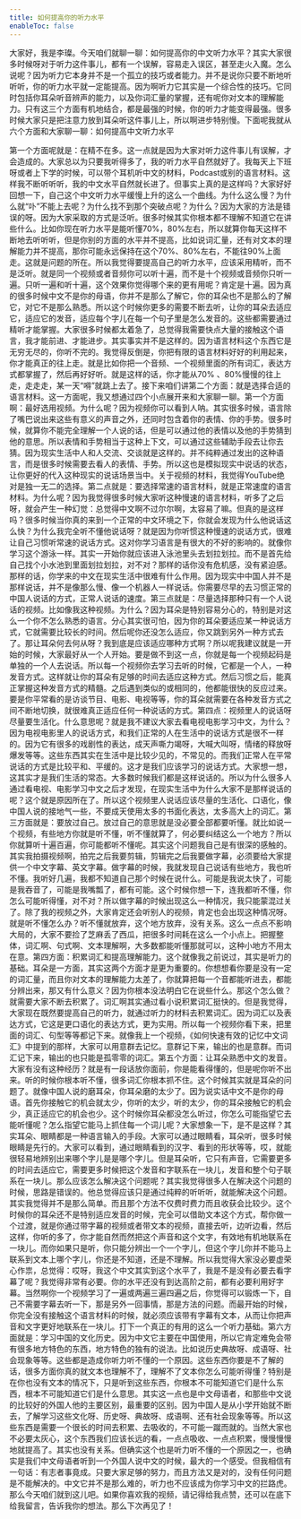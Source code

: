 ```yaml
---
title: 如何提高你的听力水平
enableToc: false
---
```


大家好，我是李璨。今天咱们就聊一聊：如何提高你的中文听力水平？其实大家很多时候呀对于听力这件事儿，都有一个误解，容易走入误区，甚至走火入魔。怎么说呢？因为听力它本身并不是一个孤立的技巧或者能力。并不是说你只要不断地听听听，你的听力水平就一定能提高。因为啊听力它其实是一个综合性的技巧。它同时包括你耳朵听音辨声的能力，以及你词汇量的掌握，还有呢你对文本的理解能力。只有这三个方面有机地结合，都是最强的时候，你的听力才能变得最强。很多时候大家只是把注意力放到耳朵听这件事儿上，所以啊进步特别慢。下面呢我就从六个方面和大家聊一聊：如何提高中文听力水平

第一个方面呢就是：在精不在多。这一点就是因为大家对听力这件事儿有误解，才会造成的。大家总以为只要我听得多了，我的听力水平自然就好了。我每天上下班呀或者上下学的时候，可以带个耳机听中文的材料，Podcast或别的语言材料。这样我不断听听听，我的中文水平自然就长进了。但事实上真的是这样吗？大家好好回想一下，自己这个中文听力水平缓慢上升的这么一个曲线。为什么这么慢？为什么就“卟”不能上去呢？为什么找不到那个突破点呢？为什么？因为大家的方法是错误的呀。因为大家采取的方式是泛听。很多时候其实你根本都不理解不知道它在讲些什么。比如你现在听力水平是能听懂70%，80%左右，所以就算你每天这样不断地去听听听，但是你别的方面的水平并不提高，比如说词汇量，还有对文本的理解能力并不提高，那你可能永远保持在这个70%、80%左右，不能往90%上面走。这就是问题的所在。所以我觉得要提高自己的听力水平，应该采用精听，而不是泛听。就是同一个视频或者音频你可以听十遍，而不是十个视频或音频你只听一遍。只听一遍和听十遍，这个效果你觉得哪个来的更有用呢？肯定是十遍。因为真的很多时候中文不是你的母语，你并不是那么了解它，你的耳朵也不是那么的了解它，对它不是那么熟悉。所以这个时候你更多的需要不断去听，让你的耳朵去适应它，适应它的发音，适应每个字儿在每一个句子里是怎么发音的。这些都需要通过精听才能掌握。大家很多时候都太着急了，总觉得我需要快点大量的接触这个语言，我才能前进、才能进步。其实事实并不是这样的。因为语言材料这个东西它是无穷无尽的，你听不完的。我觉得反倒是，你把有限的语言材料好好的利用起来，你才能真正的往上走。就是比如你把一个音频、一个视频里面的所有词汇，表达方式都掌握了，然后再好好听。就是这样的话，你才能从70% 、80%慢慢的往上走，走走走，某一天“嘚”就跳上去了。接下来咱们讲第二个方面：就是选择合适的语言材料。这一方面呢，我又想通过四个小点展开来和大家聊一聊。第一个方面啊：最好选用视频。为什么呢？因为视频你可以看到人呐。其实很多时候，语言除了嘴巴说出来这些有意义的声音之外，还同时包含着你的表情、你的手势。很多时候，就算你不能完全理解一个人说的话，但是可以通过他的表情以及他的手势猜到他的意思。所以表情和手势相当于这种上下文，可以通过这些辅助手段去让你去猜。因为现实生活中人和人交流、交谈就是这样的。并不纯粹通过发出的这种语言，而是很多时候需要去看人的表情、手势。所以这也是模拟现实中说话的状态，让你更好的代入这种现实的说话场景当中。关于视频的材料，我觉得YouTube绝对是独一无二的选择。第二点就是：要选择常速的语言材料，就是正常速度的语言材料。为什么呢？因为我觉得很多时候大家听这种慢速的语言材料，听多了之后呀，就会产生一种幻觉：总觉得中文啊不过尔尔啊，太容易了嘛。但真的是这样吗？很多时候当你真的来到一个正常的中文环境之下，你就会发现为什么他说话这么快？为什么我完全听不懂他说话呀？就是因为你听惯这种慢速的说话方式，很难让自己习惯听常速的说话方式。这对你学习语言是有很大的不好的影响的。就像你学习这个游泳一样。其实一开始你就应该进入泳池里头去划拉划拉。而不是首先给自己找个小水池到里面划拉划拉，对不对？那样的话你没有危机感，没有紧迫感。那样的话，你学来的中文在现实生活中很难有什么作用。因为现实中中国人并不是那样说话，并不是像那么慢、像一个机器人一样说话。你需要尽早的去习惯正常的中国人说话的方式，正常人说话的速度。第三点就是：尽量选择那种只有一个人说话的视频。比如像我这种视频。为什么？因为耳朵是特别容易分心的，特别是对这么一个你不怎么熟悉的语言。分心其实很可怕，因为你的耳朵要适应某一种说话方式，它就需要比较长的时间。然后呢你还没怎么适应，你又跳到另外一种方式去了。那让耳朵何去何从呀？我到底是应该适应哪种方式啊？所以呢我建议就是一开始的时候，大家最好从一个人开始。要是做不到这一点，你就是每一个视频起码是单独的一个人去说话。所以每一个视频你去学习去听的时候，它都是一个人，一种发音方式。这样就让你的耳朵有足够的时间去适应这种方式。然后习惯之后，能真正掌握这种发音方式的精髓。之后遇到类似的或相同的，他都能很快的反应过来。要是你平常看的是访谈节目、电影、电视等等，你的耳朵就需要在各种发音方式之间不断地切换，就很难真正适应任何一种说话的方式。第四点：视频里人的说话呀尽量要生活化。什么意思呢？就是我不建议大家去看电视电影学习中文，为什么？因为电视电影里人的说话方式，和我们正常的人在生活中的说话方式是很不一样的。因为它有很多的戏剧性的表达，成天声嘶力竭呀，大喊大叫呀，情绪的释放呀爆发等等。这些东西其实在生活中是比较少见的，不常见的。而我们正常人在平常说话的方式是比较平和、平缓的。这才是我们应该学习的说话方式。大家想一想，这其实才是我们生活的常态。大多数时候我们都是这样说话的。所以为什么很多人通过看电视、电影学习中文之后才发现，在现实生活中为什么大家不是那样说话的呢？这个就是原因所在了。所以这个视频里人说话应该尽量的生活化、口语化，像中国人说的接地气一些，不要成天使用太多的书面化表达，太多高大上的词汇。第三方面就是：要放过自己。放过自己的意思就是没必要全部都要听懂。就比如说一个视频，有些地方你就是听不懂，听不懂就算了，何必要纠结这么一个地方？所以你就算听十遍百遍，你可能都听不懂呢。其实这个问题我自己是有很深的感触的。其实我拍摄视频啊，拍完之后我要剪辑，剪辑完之后我要做字幕，必须要给大家提供一个中文字幕、英文字幕。做字幕的时候，我就发现自己说话有些地方，我也听不懂。我听好几遍，我都不知道自己那个时候在说什么。可能是我说太快了，可能是我吞音了，可能是我嘴瓢了，都有可能。这个时候你想一下，连我都听不懂，你怎么可能听得懂，对不对？所以做字幕的时候出现这么一种情况，我只能蒙混过关了。除了我的视频之外，大家肯定还会听别人的视频，肯定也会出现这种情况呀。就是听不懂怎么办？听不懂就放弃，这个地方放弃，没有关系。这么一点点不影响大局的，大家不要捡了芝麻丢了西瓜，把很多时间耗在这么一个小点上。把握整体，词汇啊、句式啊、文本理解啊，大多数都能听懂那就可以，这种小地方不用太在意。第四方面：积累词汇和提高理解能力。这个就像我之前说过，其实是听力的基础。耳朵是一方面，其实这两个方面才是更为重要的。你想想看你要是没有一定的词汇量，而且你对文本的理解能力太差了，你就算把每一个音都能听进去，都能分辨出来，那又有什么意义？因为你根本没法明白它在说些什么。那这个怎么做？就需要大家不断去积累了。词汇啊其实通过看小说积累词汇挺快的。但是我觉得，大家现在既然要提高自己的听力，就通过听力的材料去积累词汇。因为词汇以及表达方式，它这是更口语化的表达方式，更为实用。所以每一个视频你看下来，把里面的词汇、句型等等都记下来。就像我上一个视频，《如何快速有效的记忆中文词汇》中提到的那样，大家可以用意群去记忆。意群记下来，输出的也是意群。而词汇记下来，输出的也只能是孤零零的词汇。第五个方面：让耳朵熟悉中文的发音。大家有没有这种经历？就是有一段话放你面前，你是能看得懂的，但是呢你听不出来。听的时候你根本听不懂，很多词汇你根本抓不住。这个时候其实就是耳朵的问题了。就像中国人说的磨耳朵，你耳朵磨的太少了。因为说实话中文不是你的母语。首先你接触它的机会就太少，你听的太少，听的太少，你的耳朵接触它的机会少，真正适应它的机会也少。这个时候你耳朵都没怎么听过，你怎么可能指望它去能听懂呢？怎么指望它能马上抓住每一个词儿呢？大家想象一下，是不是这样？其实耳朵、眼睛都是一种语言输入的手段。大家可以通过眼睛看，耳朵听，很多时候眼睛是先行的。大家可以看到，通过眼睛看到的汉字、看到的形状等等，哎，就能很轻易地辨别出来哪个字儿是是哪个字儿。但是耳朵听，它只有声音，它需要更多的时间去适应它，需要更多时候把这个发音和字联系在一块儿，发音和整个句子联系在一块儿。那么应该怎么解决这个问题呢？其实我觉得很多人在解决这个问题的时候，思路是错误的。他总觉得应该只是通过纯粹的听听听，就能解决这个问题。其实我觉得并不是那么简单。而且那个方法不仅费时费力而且收获会比较少。这个时候你的耳朵还不是特别适应发音的时候，完全可以借助文本这个方式，帮你做一个过渡，就是你通过带字幕的视频或者带文本的视频，直接去听，边听边看，然后这样，你听的多了，你才能自然而然把这个声音和这个文字，有效地有机地联系在一块儿。而你如果只是听，你只能分辨出一个一个字儿，但这个字儿你并不能马上联系到文本上哪个字儿，你还是不知道，还是不理解。所以我觉得大家没必要虚荣心作祟，总觉得：哎呀，我这个中文其实到这个水平了，我是不是没有必要去看字幕了呢？我觉得非常有必要。你的水平还没有到达高阶之前，都有必要利用好字幕。当然啊你一个视频学习了一遍或两遍三遍四遍之后，你觉得可以锻炼一下，自己不需要字幕去听一下，那是另外一回事情，那是方法的问题。而最开始的时候，你完全没有接触这个语言材料的时候，就必须应该带有字幕有文本，从而让你把声音和文字更好地联系在一块儿。打下一个真正的有用的这么一个听力基础。第六方面就是：学习中国的文化历史。因为中文它主要在中国使用，所以它肯定难免会带有很多地方特色的东西，地方特色的独有的说法。比如说历史典故呀、成语呀、社会现象等等。这些都是造成你听力听不懂的一个原因。这些东西你要是不了解的话，很多方面你真的就文本也理解不了，理解不了文本你怎么可能听得懂？特别是在你也没有文本的情况下，只是听到这些东西，你根本不可能知道它们是什么东西，根本不可能知道它们是什么意思。其实这一点也是中文母语者，和那些中文说的比较好的外国人他的主要区别，最重要的区别。因为中国人是从小学开始就不断去，了解学习这些文化呀、历史呀、典故呀、成语啊、还有社会现象等等。所以这些东西是需要一个很长的时间去积累、去吸收的，不可能一蹴而就的。当然大家也不必要太灰心，这个东西我们应该长远的看，一点点吸收、一点点积累，慢慢慢慢地就提高了。其实也没有关系。但确实这个也是听力听不懂的一个原因之一，也确实是我们中文母语者听到一个外国人说中文的时候，最大的一个感受。但我相信有一句话：有志者事竟成。只要大家足够的努力，而且方法又是对的，没有任何问题是不能解决的。中文它并不是那么难的，听力也不应该成为你学习中文的拦路虎。那么今天咱们就到这儿吧。如果你喜欢我的视频，请记得给我点赞，还可以在底下给我留言，告诉我你的想法。那么下次再见了！
